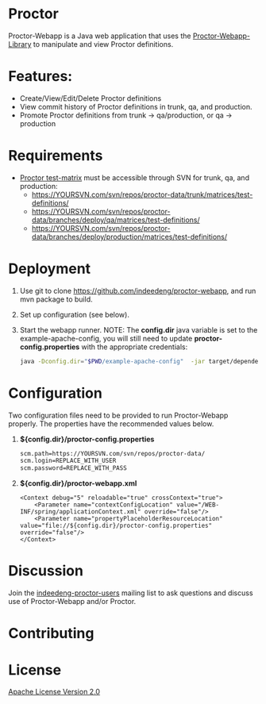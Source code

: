 # Proctor
Proctor-Webapp is a Java web application that uses the [Proctor-Webapp-Library](https://github.com/indeedeng/proctor-webapp-library) to manipulate and view Proctor definitions.

# Features:
- Create/View/Edit/Delete Proctor definitions
- View commit history of Proctor definitions in trunk, qa, and production.
- Promote Proctor definitions from trunk -> qa/production, or qa -> production

# Requirements
- [Proctor test-matrix](http://indeedeng.github.io/proctor/docs/matrix-schema/) must be accessible through SVN for trunk, qa, and production:
    * https://YOURSVN.com/svn/repos/proctor-data/trunk/matrices/test-definitions/
    * https://YOURSVN.com/svn/repos/proctor-data/branches/deploy/qa/matrices/test-definitions/
    * https://YOURSVN.com/svn/repos/proctor-data/branches/deploy/production/matrices/test-definitions/

# Deployment
1. Use git to clone https://github.com/indeedeng/proctor-webapp, and run mvn package to build.
3. Set up configuration (see below).
4. Start the webapp runner. NOTE: The **config.dir** java variable is set to the example-apache-config, you will still need to update **proctor-config.properties** with the appropriate credentials:

    ```bash
    java -Dconfig.dir="$PWD/example-apache-config"  -jar target/dependency/webapp-runner.jar --context-xml example-apache-config/proctor-webapp.xml --expand-war target/proctor-webapp-1.0.0-SNAPSHOT.war
    ```

# Configuration
Two configuration files need to be provided to run Proctor-Webapp properly. The properties have the recommended values below.

1. **${config.dir}/proctor-config.properties**

    ```bash
    scm.path=https://YOURSVN.com/svn/repos/proctor-data/
    scm.login=REPLACE_WITH_USER
    scm.password=REPLACE_WITH_PASS
    ```

2. **${config.dir}/proctor-webapp.xml**
    ```
    <Context debug="5" reloadable="true" crossContext="true">
        <Parameter name="contextConfigLocation" value="/WEB-INF/spring/applicationContext.xml" override="false"/>
        <Parameter name="propertyPlaceholderResourceLocation" value="file://${config.dir}/proctor-config.properties" override="false"/>
    </Context>
    ```

# Discussion

Join the [indeedeng-proctor-users](https://groups.google.com/d/forum/indeedeng-proctor-users) mailing list to ask questions and discuss use of Proctor-Webapp and/or Proctor.

# Contributing

# License

[Apache License Version 2.0](https://github.com/indeedeng/proctor-webapp/blob/master/LICENSE)

